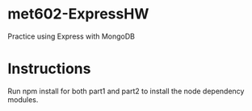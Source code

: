 # met602-ExpressHW
Practice using Express with MongoDB

# Instructions 
Run npm install for both part1 and part2 to install the node dependency modules.
